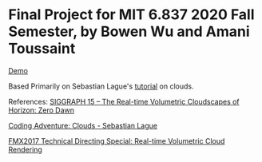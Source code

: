 # Final Project for MIT 6.837 2020 Fall Semester, by Bowen Wu and Amani Toussaint
[Demo](https://youtu.be/eJx-fzccVBM)


Based Primarily on Sebastian Lague's [tutorial](https://www.youtube.com/watch?v=4QOcCGI6xOU&t=617s) on clouds.

References:
[SIGGRAPH 15 – The Real-time Volumetric Cloudscapes of Horizon: Zero Dawn](http://advances.realtimerendering.com/s2015/The%20Real-time%20Volumetric%20Cloudscapes%20of%20Horizon%20-%20Zero%20Dawn%20-%20ARTR.pdf)

[Coding Adventure: Clouds - Sebastian Lague](https://youtu.be/4QOcCGI6xOU)

[FMX2017 Technical Directing Special: Real-time Volumetric Cloud Rendering](https://youtu.be/8OrvIQUFptA)
